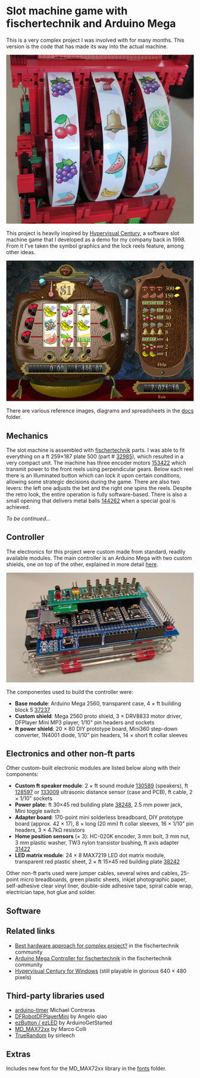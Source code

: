 
# Slot machine game with fischertechnik and Arduino Mega

This is a very complex project I was involved with for many months. This version is the code that has made its way into the actual machine.

![Close-up of the reels (uncovered)](docs/reels.jpg)

This project is heavily inspired by [Hypervisual Century](http://hypervisual.com/century/), a software slot machine game that I developed as a demo for my company back in 1998. From it I've taken the symbol graphics and the lock reels feature, among other ideas.

![Hypervisual Century](docs/century.png)

There are various reference images, diagrams and spreadsheets in the [docs](/docs) folder.

## Mechanics

The slot machine is assembled with [fischertechnik](https://www.fischertechnik.de/en) parts. I was able to fit everything on a ft 259×187 plate 500 (part # [32985](https://ft-datenbank.de/tickets?fulltext=32985)), which resulted in a very compact unit. The machine has three encoder motors [153422](https://ft-datenbank.de/tickets?fulltext=153422) which transmit power to the front reels using perpendicular gears. Below each reel there is an illuminated button which can lock it upon certain conditions, allowing some strategic decisions during the game. There are also two levers: the left one adjusts the bet and the right one spins the reels. Despite the retro look, the entire operation is fully software-based. There is also a small opening that delivers metal balls [144262](https://ft-datenbank.de/tickets?fulltext=144262) when a special goal is achieved.

_To be continued..._

## Controller

The electronics for this project were custom made from standard, readily available modules. The main controller is an Arduino Mega with two custom shields, one on top of the other, explained in more detail [here](https://forum.ftcommunity.de/viewtopic.php?f=8&t=8018).

![Controller](docs/controller.jpg)

The componentes used to build the controller were:

- **Base module**: Arduino Mega 2560, transparent case, 4 × ft building block 5 [37237](https://ft-datenbank.de/tickets?fulltext=37237)
- **Custom shield**: Mega 2560 proto shield, 3 × DRV8833 motor driver, DFPlayer Mini MP3 player, 1/10" pin headers and sockets
- **ft power shield**: 20 × 80 DIY prototype board, Mini360 step-down converter, 1N4001 diode, 1/10" pin headers, 14 × short ft collar sleeves

## Electronics and other non-ft parts

Other custom-built electronic modules are listed below along with their components:

- **Custom ft speaker module**: 2 × ft sound module [130589](https://ft-datenbank.de/tickets?fulltext=130589) (speakers), ft [128597](https://ft-datenbank.de/tickets?fulltext=128597) or [133009](https://ft-datenbank.de/tickets?fulltext=133009) ultrasonic distance sensor (case and PCB), ft cable, 2 × 1/10" sockets
- **Power plate:** ft 30×45 red building plate [38248](https://ft-datenbank.de/tickets?fulltext=38248), 2.5 mm power jack, Mini toggle switch
- **Adapter board**: 170-point mini solderless breadboard, DIY prototype board (approx. 42 × 17), 8 × long (20 mm) ft collar sleeves, 16 × 1/10" pin headers, 3 × 4.7kΩ resistors
- **Home position sensors** (× 3): HC-020K encoder, 3 mm bolt, 3 mm nut, 3 mm plastic washer, TW3 nylon transistor bushing, ft axis adapter [31422](https://ft-datenbank.de/tickets?fulltext=31422)
- **LED matrix module**: 24 × 8 MAX7219 LED dot matrix module, transparent red plastic sheet, 2 × ft 15×45 red building plate [38242](https://ft-datenbank.de/tickets?fulltext=38242)

Other non-ft parts used were jumper cables, several wires and cables, 25-point micro breadboards, green plastic sheets, inkjet photographic paper, self-adhesive clear vinyl liner, double-side adhesive tape, spiral cable wrap, electrician tape, hot glue and solder.

## Software

## Related links

- [Best hardware approach for complex project?](https://forum.ftcommunity.de/viewtopic.php?f=8&t=7890) in the fischertechnik community
- [Arduino Mega Controller for fischertechnik](https://forum.ftcommunity.de/viewtopic.php?f=8&t=8018) in the fischertechnik community
- [Hypervisual Century for Windows](http://hypervisual.com/century/files/century_en.zip) (still playable in glorious 640 × 480 pixels)

## Third-party libraries used

- [arduino-timer](https://github.com/contrem/arduino-timer) Michael Contreras
- [DFRobotDFPlayerMini](https://github.com/DFRobot/DFRobotDFPlayerMini) by Angelo qiao
- [ezButton / ezLED](https://github.com/ArduinoGetStarted) by ArduinoGetStarted
- [MD_MAX72xx](https://github.com/MajicDesigns/MD_MAX72XX) by Marco Colli
- [TrueRandom](https://github.com/sirleech/TrueRandom) by sirleech

## Extras

Includes new font for the MD_MAX72xx library in the [fonts](https://github.com/leosdad/ft-slot-machine/tree/master/slots/src/drivers) folder.
